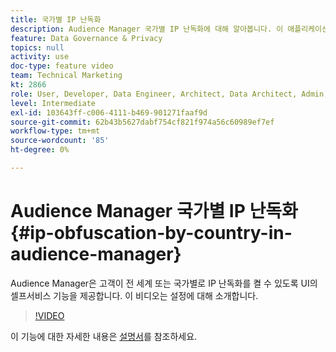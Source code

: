 ```yaml
---
title: 국가별 IP 난독화
description: Audience Manager 국가별 IP 난독화에 대해 알아봅니다. 이 애플리케이션은 UI에서 셀프서비스 기능을 제공하여 고객이 전 세계 또는 국가별로 IP 난독화를 켤 수 있도록 합니다. 이 비디오는 설정에 대해 소개합니다.
feature: Data Governance & Privacy
topics: null
activity: use
doc-type: feature video
team: Technical Marketing
kt: 2866
role: User, Developer, Data Engineer, Architect, Data Architect, Admin, Leader
level: Intermediate
exl-id: 103643ff-c006-4111-b469-901271faaf9d
source-git-commit: 62b43b5627dabf754cf821f974a56c60989ef7ef
workflow-type: tm+mt
source-wordcount: '85'
ht-degree: 0%

---
```


# Audience Manager 국가별 IP 난독화 {#ip-obfuscation-by-country-in-audience-manager}

Audience Manager은 고객이 전 세계 또는 국가별로 IP 난독화를 켤 수 있도록 UI의 셀프서비스 기능을 제공합니다. 이 비디오는 설정에 대해 소개합니다.

>[!VIDEO](https://video.tv.adobe.com/v/27218/?quality=9)

이 기능에 대한 자세한 내용은 [설명서](https://experiencecloud.adobe.com/resources/help/en_US/aam/ip-obfuscation.html)를 참조하세요.

